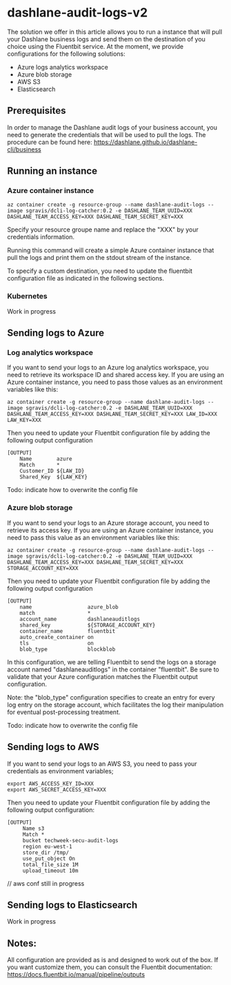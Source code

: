 # dashlane-audit-logs-v2

The solution we offer in this article allows you to run a instance that will pull your Dashlane business logs and send them on the destination of you choice using the Fluentbit service. At the moment, we provide configurations for the following solutions:
* Azure logs analytics workspace
* Azure blob storage
* AWS S3
* Elasticsearch 

## Prerequisites

In order to manage the Dashlane audit logs of your business account, you need to generate the credentials that will be used to pull the logs. The procedure can be found here: https://dashlane.github.io/dashlane-cli/business



## Running an instance

### Azure container instance

```
az container create -g resource-group --name dashlane-audit-logs --image sgravis/dcli-log-catcher:0.2 -e DASHLANE_TEAM_UUID=XXX  DASHLANE_TEAM_ACCESS_KEY=XXX DASHLANE_TEAM_SECRET_KEY=XXX
```
Specify your resource groupe name and replace the "XXX" by your credentials information.

Running this command will create a simple  Azure container instance that pull the logs and print them on the stdout stream of the instance.

To specify a custom destination, you need to update the fluentbit configuration file as indicated in the following sections.


### Kubernetes

Work in progress

## Sending logs to Azure
### Log analytics workspace

If you want to send your logs to an Azure log analytics workspace, you need to retrieve its workspace ID and shared access key. If you are using an Azure container instance, you need to pass those values as an environment variables like this: 
```
az container create -g resource-group --name dashlane-audit-logs --image sgravis/dcli-log-catcher:0.2 -e DASHLANE_TEAM_UUID=XXX  DASHLANE_TEAM_ACCESS_KEY=XXX DASHLANE_TEAM_SECRET_KEY=XXX LAW_ID=XXX LAW_KEY=XXX
```

Then you need to update your Fluentbit configuration file by adding the following output configuration

```
[OUTPUT]
    Name        azure
    Match       *
    Customer_ID ${LAW_ID}
    Shared_Key  ${LAW_KEY}
```

Todo: indicate how to overwrite the config file


### Azure blob storage

If you want to send your logs to an Azure storage account, you need to retrieve its access key. If you are using an Azure container instance, you need to pass this value as an environment variables like this: 

```
az container create -g resource-group --name dashlane-audit-logs --image sgravis/dcli-log-catcher:0.2 -e DASHLANE_TEAM_UUID=XXX  DASHLANE_TEAM_ACCESS_KEY=XXX DASHLANE_TEAM_SECRET_KEY=XXX STORAGE_ACCOUNT_KEY=XXX
```


Then you need to update your Fluentbit configuration file by adding the following output configuration
```
[OUTPUT]
    name                  azure_blob
    match                 *
    account_name          dashlaneauditlogs
    shared_key            ${STORAGE_ACCOUNT_KEY}
    container_name        fluentbit
    auto_create_container on
    tls                   on
    blob_type             blockblob
```
In this configuration, we are telling Fluentbit to send the logs on a storage account named "dashlaneauditlogs" in the container "fluentbit". Be sure to validate that your Azure configuration matches the Fluentbit output configuration.

Note: the "blob_type" configuration specifies to create an entry for every log entry on the storage account, which facilitates the log their manipulation for eventual post-processing treatment.


Todo: indicate how to overwrite the config file


## Sending logs to AWS
If you want to send your logs to an AWS S3, you need to pass your credentials as environment variables;

```
export AWS_ACCESS_KEY_ID=XXX
export AWS_SECRET_ACCESS_KEY=XXX
```

Then you need to update your Fluentbit configuration file by adding the following output configuration:

```
[OUTPUT]
     Name s3
     Match *
     bucket techweek-secu-audit-logs
     region eu-west-1
     store_dir /tmp/
     use_put_object On
     total_file_size 1M
     upload_timeout 10m
```
// aws conf still in progress

## Sending logs to Elasticsearch
Work in progress



## Notes:
All configuration are provided as is and designed to work out of the box. If you want customize them, you can consult the Fluentbit documentation: https://docs.fluentbit.io/manual/pipeline/outputs
